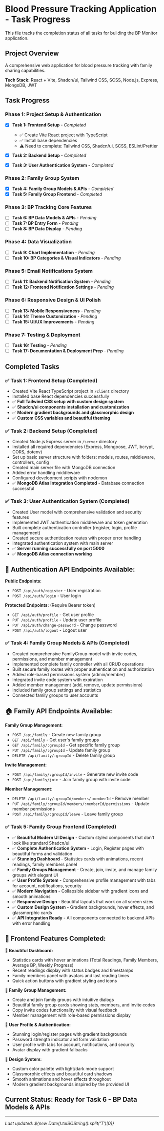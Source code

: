 # Blood Pressure Tracking Application - Task Progress

This file tracks the completion status of all tasks for building the BP Monitor application.

## Project Overview
A comprehensive web application for blood pressure tracking with family sharing capabilities.

**Tech Stack:** React + Vite, Shadcn/ui, Tailwind CSS, SCSS, Node.js, Express, MongoDB, JWT

## Task Progress

### Phase 1: Project Setup & Authentication
- [x] **Task 1: Frontend Setup** - *Completed*
  - ✅ Create Vite React project with TypeScript
  - ✅ Install base dependencies
  - ⚠️ Need to complete: Tailwind CSS, Shadcn/ui, SCSS, ESLint/Prettier
  
- [x] **Task 2: Backend Setup** - *Completed*
- [x] **Task 3: User Authentication System** - *Completed*

### Phase 2: Family Group System
- [x] **Task 4: Family Group Models & APIs** - *Completed*
- [x] **Task 5: Family Group Frontend** - *Completed*

### Phase 3: BP Tracking Core Features
- [ ] **Task 6: BP Data Models & APIs** - *Pending*
- [ ] **Task 7: BP Entry Form** - *Pending*
- [ ] **Task 8: BP Data Display** - *Pending*

### Phase 4: Data Visualization
- [ ] **Task 9: Chart Implementation** - *Pending*
- [ ] **Task 10: BP Categories & Visual Indicators** - *Pending*

### Phase 5: Email Notifications System
- [ ] **Task 11: Backend Notification System** - *Pending*
- [ ] **Task 12: Frontend Notification Settings** - *Pending*

### Phase 6: Responsive Design & UI Polish
- [ ] **Task 13: Mobile Responsiveness** - *Pending*
- [ ] **Task 14: Theme Customization** - *Pending*
- [ ] **Task 15: UI/UX Improvements** - *Pending*

### Phase 7: Testing & Deployment
- [ ] **Task 16: Testing** - *Pending*
- [ ] **Task 17: Documentation & Deployment Prep** - *Pending*

## Completed Tasks

### ✅ Task 1: Frontend Setup (Completed)
- Created Vite React TypeScript project in `/client` directory
- Installed base React dependencies successfully
- ✅ **Full Tailwind CSS setup with custom design system**
- ✅ **Shadcn/ui components installation and customization**
- ✅ **Modern gradient backgrounds and glassmorphic design**
- ✅ **Custom CSS variables and beautiful theming**

### ✅ Task 2: Backend Setup (Completed)
- Created Node.js Express server in `/server` directory
- Installed all required dependencies (Express, Mongoose, JWT, bcrypt, CORS, dotenv)
- Set up basic server structure with folders: models, routes, middleware, controllers, config
- Created main server file with MongoDB connection
- Added error handling middleware
- Configured development scripts with nodemon
- ✅ **MongoDB Atlas Integration Completed** - Database connection successful

### ✅ Task 3: User Authentication System (Completed)
- Created User model with comprehensive validation and security features
- Implemented JWT authentication middleware and token generation
- Built complete authentication controller (register, login, profile management)
- Created secure authentication routes with proper error handling
- Integrated authentication system with main server
- ✅ **Server running successfully on port 5000**
- ✅ **MongoDB Atlas connection working**

## 🎉 Authentication API Endpoints Available:

**Public Endpoints:**
- `POST /api/auth/register` - User registration
- `POST /api/auth/login` - User login

**Protected Endpoints:** (Require Bearer token)
- `GET /api/auth/profile` - Get user profile
- `PUT /api/auth/profile` - Update user profile
- `PUT /api/auth/change-password` - Change password
- `POST /api/auth/logout` - Logout user

### ✅ Task 4: Family Group Models & APIs (Completed)
- Created comprehensive FamilyGroup model with invite codes, permissions, and member management
- Implemented complete family controller with all CRUD operations
- Built secure family routes with proper authentication and authorization
- Added role-based permissions system (admin/member)
- Integrated invite code system with expiration
- Added member management (add, remove, update permissions)
- Included family group settings and statistics
- Connected family groups to user accounts

## 🏠 Family API Endpoints Available:

**Family Group Management:**
- `POST /api/family` - Create new family group
- `GET /api/family` - Get user's family groups
- `GET /api/family/:groupId` - Get specific family group
- `PUT /api/family/:groupId` - Update family group
- `DELETE /api/family/:groupId` - Delete family group

**Invite Management:**
- `POST /api/family/:groupId/invite` - Generate new invite code
- `POST /api/family/join` - Join family group with invite code

**Member Management:**
- `DELETE /api/family/:groupId/members/:memberId` - Remove member
- `PUT /api/family/:groupId/members/:memberId/permissions` - Update member permissions
- `POST /api/family/:groupId/leave` - Leave family group

### ✅ Task 5: Family Group Frontend (Completed)
- ✅ **Beautiful Modern UI Design** - Custom styled components that don't look like standard Shadcn/ui
- ✅ **Complete Authentication System** - Login, Register pages with beautiful forms and validation
- ✅ **Stunning Dashboard** - Statistics cards with animations, recent readings, family members panel
- ✅ **Family Groups Management** - Create, join, invite, and manage family groups with elegant UI
- ✅ **User Profile System** - Comprehensive profile management with tabs for account, notifications, security
- ✅ **Modern Navigation** - Collapsible sidebar with gradient icons and smooth animations
- ✅ **Responsive Design** - Beautiful layouts that work on all screen sizes
- ✅ **Custom Design System** - Gradient backgrounds, hover effects, and glassmorphic cards
- ✅ **API Integration Ready** - All components connected to backend APIs with error handling

## 🎨 Frontend Features Completed:

**🌟 Beautiful Dashboard:**
- Statistics cards with hover animations (Total Readings, Family Members, Average BP, Weekly Progress)
- Recent readings display with status badges and timestamps
- Family members panel with avatars and last reading times
- Quick action buttons with gradient styling and icons

**👥 Family Group Management:**
- Create and join family groups with intuitive dialogs
- Beautiful family group cards showing stats, members, and invite codes
- Copy invite codes functionality with visual feedback
- Member management with role-based permissions display

**👤 User Profile & Authentication:**
- Stunning login/register pages with gradient backgrounds
- Password strength indicator and form validation
- User profile with tabs for account, notifications, and security
- Avatar display with gradient fallbacks

**🎨 Design System:**
- Custom color palette with light/dark mode support
- Glassmorphic effects and beautiful card shadows
- Smooth animations and hover effects throughout
- Modern gradient backgrounds inspired by the provided UI

## Current Status: Ready for Task 6 - BP Data Models & APIs

---
*Last updated: ${new Date().toISOString().split('T')[0]}* 